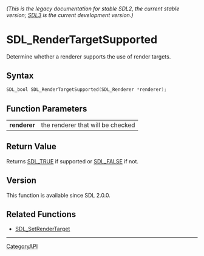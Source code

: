 ###### (This is the legacy documentation for stable SDL2, the current stable version; [SDL3](https://wiki.libsdl.org/SDL3/) is the current development version.)
# SDL_RenderTargetSupported

Determine whether a renderer supports the use of render targets.

## Syntax

```c
SDL_bool SDL_RenderTargetSupported(SDL_Renderer *renderer);

```

## Function Parameters

|                  |                                   |
| ---------------- | --------------------------------- |
| **renderer**     | the renderer that will be checked |

## Return Value

Returns [SDL_TRUE](SDL_TRUE) if supported or [SDL_FALSE](SDL_FALSE) if not.

## Version

This function is available since SDL 2.0.0.

## Related Functions

* [SDL_SetRenderTarget](SDL_SetRenderTarget)

----
[CategoryAPI](CategoryAPI)

